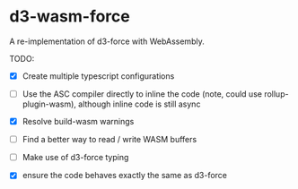 # d3-wasm-force

A re-implementation of d3-force with WebAssembly.


TODO:

- [x] Create multiple typescript configurations
- [ ] Use the ASC compiler directly to inline the code (note, could use rollup-plugin-wasm), although inline code is still async
- [x] Resolve build-wasm warnings
- [ ] Find a better way to read / write WASM buffers
- [ ] Make use of d3-force typing
- [x] ensure the code behaves exactly the same as d3-force

